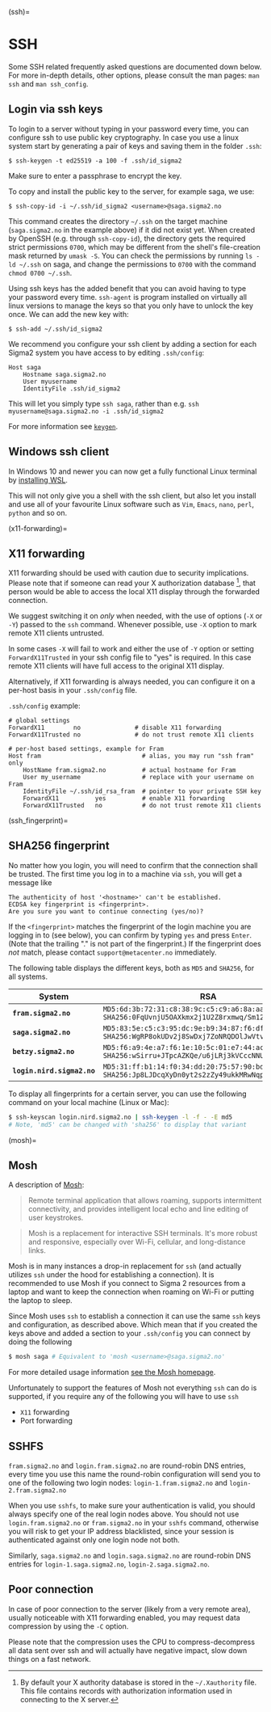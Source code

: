 (ssh)=

# SSH

Some SSH related frequently asked questions are documented down below.
For more in-depth details, other options, please consult the man pages:
`man ssh` and `man ssh_config`.

## Login via ssh keys

To login to a server without typing in your password every time, you can
configure ssh to use public key cryptography. In case you use a linux system
start by generating a pair of keys and saving them in the folder `.ssh`:

```
$ ssh-keygen -t ed25519 -a 100 -f .ssh/id_sigma2
```

Make sure to enter a passphrase to encrypt the key.

To copy and install the public key to the server, for example saga,
we use:
```
$ ssh-copy-id -i ~/.ssh/id_sigma2 <username>@saga.sigma2.no
```

This command creates the directory `~/.ssh` on the target machine
(`saga.sigma2.no` in the example above) if it did not exist yet.
When created by OpenSSH (e.g. through `ssh-copy-id`), the directory gets
the required strict permissions `0700`, which may be different from the
shell's file-creation mask returned by `umask -S`.
You can check the permissions by running `ls -ld ~/.ssh` on saga, and change the
permissions to `0700` with the command `chmod 0700 ~/.ssh`.

Using ssh keys has the added benefit that you can avoid having to type your
password every time. `ssh-agent` is program installed on virtually all linux
versions to manage the keys so that you only have to unlock the key once. We
can add the new key with:
```
$ ssh-add ~/.ssh/id_sigma2
```

We recommend you configure your ssh client by adding a section for each Sigma2
system you have access to by editing `.ssh/config`:

```
Host saga
	Hostname saga.sigma2.no
	User myusername
	IdentityFile .ssh/id_sigma2
```

This will let you simply type `ssh saga`, rather than e.g. `ssh
myusername@saga.sigma2.no -i .ssh/id_sigma2`

For more information see [`keygen`](https://www.ssh.com/ssh/keygen/).

## Windows ssh client

In Windows 10 and newer you can now get a fully functional Linux terminal by
[installing WSL](https://docs.microsoft.com/en-us/windows/wsl/install-win10).

This will not only give you a shell with the ssh client, but also let you
install and use all of your favourite Linux software such as `Vim`, `Emacs`,
`nano`, `perl`, `python` and so on.


(x11-forwarding)=

## X11 forwarding

X11 forwarding should be used with caution due to security implications. Please
note that if someone can read your X authorization database [^1], that person
would be able to access the local X11 display through the forwarded connection.

We suggest switching it on *only* when needed, with the use of options (`-X` or
`-Y`) passed to the `ssh` command. Whenever possible, use `-X` option to mark
remote X11 clients untrusted.

In some cases `-X` will fail to work and either the use of `-Y` option or
setting `ForwardX11Trusted` in your ssh config file to "yes" is required. In
this case remote X11 clients will have full access to the original X11 display.

Alternatively, if X11 forwarding is always needed, you can configure it on a
per-host basis in your `.ssh/config` file.

`.ssh/config` example:

```
# global settings
ForwardX11        no               # disable X11 forwarding
ForwardX11Trusted no               # do not trust remote X11 clients

# per-host based settings, example for Fram
Host fram                            # alias, you may run "ssh fram" only
	HostName fram.sigma2.no          # actual hostname for Fram
	User my_username                 # replace with your username on Fram
	IdentityFile ~/.ssh/id_rsa_fram  # pointer to your private SSH key
	ForwardX11          yes          # enable X11 forwarding
	ForwardX11Trusted	no           # do not trust remote X11 clients
```


(ssh_fingerprint)=

## SHA256 fingerprint

No matter how you login, you will need to confirm that the connection shall be
trusted. The first time you log in to a machine via `ssh`, you will get a
message like

```
The authenticity of host '<hostname>' can't be established.
ECDSA key fingerprint is <fingerprint>.
Are you sure you want to continue connecting (yes/no)?
```

If the `<fingerprint>` matches the fingerprint of the login machine you are
logging in to (see below), you can confirm by typing `yes` and press `Enter`.
(Note that the trailing "." is not part of the fingerprint.) If the fingerprint
does _not_ match, please contact `support@metacenter.no` immediately.

The following table displays the different keys, both as `MD5` and `SHA256`,
for all systems.

| System | RSA | ECDSA | ED25519 |
|--------|-----|-------|---------|
| **`fram.sigma2.no`** | `MD5:6d:3b:72:31:c8:38:9c:c5:c9:a6:8a:aa:ee:50:38:da` <br /> `SHA256:0FqUvnjU5OAXkmx2j1U2Z8rxmwq/Sm12lN+i+HrqnaQ` | `MD5:5b:af:a6:1d:94:1c:64:e1:11:54:0e:1f:7d:d2:cd:80` <br /> `SHA256:4z8Jipr50TpYTXH/hpAGZVgMAt0zwT9+hz8L3LLrHF8` | `MD5:5c:49:52:68:a1:aa:d7:dd:3e:71:4a:3b:fd:6f:ef:7b` <br /> `SHA256:H3H3kjQU+SJdV4hBWDkDEjLMvAuLjy2UtOhC1Kz1XO4` |
| **`saga.sigma2.no`** | `MD5:83:5e:c5:c3:95:dc:9e:b9:34:87:f6:df:4b:74:04:6b` <br /> `SHA256:WgRP8okUDv2j8SwDxj7ZoNRQDOlJwVtvRqVf1SzXgdU` | `MD5:13:4e:ae:66:89:0d:24:27:b8:15:87:24:31:ed:32:af` <br /> `SHA256:qirKlTjO9QSXuCAiuDQeDPqq+jorMFarCW+0qhpaAEA` | `MD5:55:52:eb:a5:c3:a9:18:be:02:15:ea:60:19:d7:5e:06` <br /> `SHA256:ryqAxpKDjNLLa5VeUPclQRaZBOIjd2HFgufUEnn4Jrw` |
| **`betzy.sigma2.no`** | `MD5:f6:a9:4e:a7:f6:1e:10:5c:01:e7:44:ac:34:4d:4b:b4` <br /> `SHA256:wSirru+JTpcAZKQe/u6jLRj3kVCccNNUWU2PxzgbebM` | `MD5:37:da:0d:cd:fe:66:47:71:3f:08:59:d7:bb:76:ec:cc` <br /> `SHA256:l0adSAGOHM4CNOqxvBNh5Laf+PlDSXQiargVoG/cue4` | `MD5:de:75:8c:93:40:f6:32:94:b6:bd:47:43:62:a5:1a:58` <br /> `SHA256:7M0HDP163k9fOUeZq3KtzLdjISE9Kq/gVygCpyrZPDQ` |
| **`login.nird.sigma2.no`** | `MD5:31:ff:b1:14:f0:34:dd:20:75:57:90:bd:49:b6:b4:27` <br /> `SHA256:Jp8LJDcqXyDn0yt2s2zZy49ukkMRwNqpJrj72kuqQaA` | `MD5:02:02:cc:9d:c5:b7:43:42:5b:cd:d2:82:09:48:31:e9` <br /> `SHA256:ZkBvlcu4b5QMf1o9nKzoPHTmSTAzVhogZxKYvNw9N9I` | `MD5:bc:c9:a9:44:ca:b5:cb:53:56:68:02:d1:f1:6a:1a:78` <br /> `SHA256:sI/YOUiasD/yA/g8UMc2Isg4imXs7l8x/QQK01XfaOQ` |

To display all fingerprints for a certain server, you can use the following
command on your local machine (Linux or Mac):

```bash
$ ssh-keyscan login.nird.sigma2.no | ssh-keygen -l -f - -E md5
# Note, 'md5' can be changed with 'sha256' to display that variant
```


(mosh)=

## Mosh

A description of [Mosh](https://mosh.org):

> Remote terminal application that allows roaming, supports intermittent
> connectivity, and provides intelligent local echo and line editing of user
> keystrokes.

> Mosh is a replacement for interactive SSH terminals. It's more robust and
> responsive, especially over Wi-Fi, cellular, and long-distance links.

Mosh is in many instances a drop-in replacement for `ssh` (and actually utilizes
`ssh` under the hood for establishing a connection). It is recommended to use
Mosh if you connect to Sigma 2 resources from a laptop and want to keep the
connection when roaming on Wi-Fi or putting the laptop to sleep.

Since Mosh uses `ssh` to establish a connection it can use the same `ssh` keys
and configuration, as described above. Which mean that if you created the keys
above and added a section to your `.ssh/config` you can connect by doing the
following

```bash
$ mosh saga # Equivalent to 'mosh <username>@saga.sigma2.no'
```

For more detailed usage information [see the Mosh
homepage](https://mosh.org/#usage).

Unfortunately to support the features of Mosh not everything `ssh` can do is
supported, if you require any of the following you will have to use `ssh`

- `X11` forwarding
- Port forwarding

## SSHFS

`fram.sigma2.no` and `login.fram.sigma2.no` are round-robin DNS
entries, every time you use this name the round-robin configuration
will send you to one of the following two login nodes:
`login-1.fram.sigma2.no` and `login-2.fram.sigma2.no`

When you use `sshfs`, to make sure your authentication is valid, you should
always specify one of the real login nodes above. You should not use
`login.fram.sigma2.no` or `fram.sigma2.no` in your `sshfs` command, otherwise
you will risk to get your IP address blacklisted, since your session is
authenticated against only one login node not both.

Similarly, `saga.sigma2.no` and `login.saga.sigma2.no` are round-robin DNS
entries for `login-1.saga.sigma2.no`, `login-2.saga.sigma2.no`.


## Poor connection

In case of poor connection to the server (likely from a very remote area),
usually noticeable with X11 forwarding enabled, you may request data compression
by using the `-C` option.

Please note that the compression uses the CPU to compress-decompress all data
sent over ssh and will actually have negative impact, slow down things on a fast
network.



[^1]: By default your X authority database is stored in the `~/.Xauthority`
  file. This file contains records with authorization information used in
  connecting to the X server.
